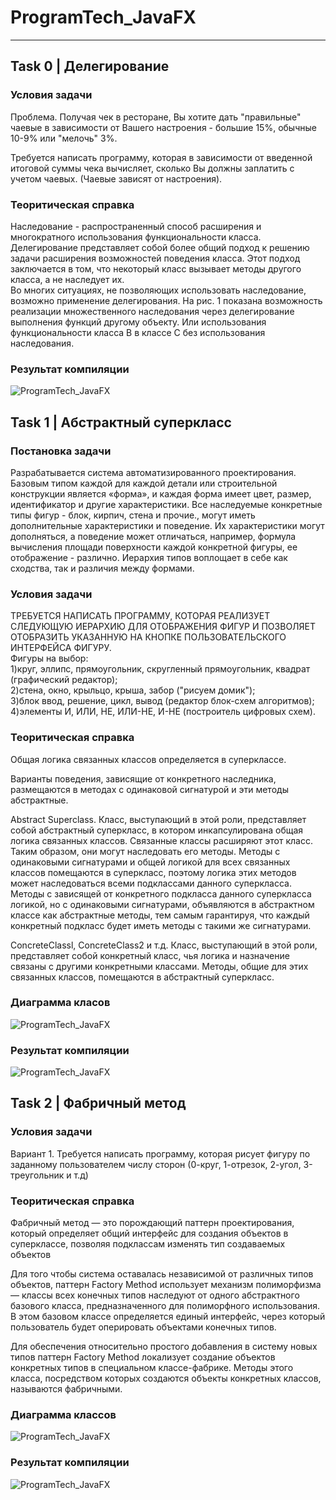 # ProgramTech_JavaFX

---

## Task 0 | Делегирование

### Условия задачи

Проблема. Получая чек в ресторане, Вы хотите дать "правильные" чаевые в зависимости от Вашего настроения - большие 15%,  обычные 10-9% или "мелочь"  3%. <br/>

Требуется написать программу, которая в зависимости от введенной итоговой суммы  чека вычисляет, сколько Вы должны заплатить с учетом чаевых. (Чаевые зависят от настроения). <br/>

### Теоритическая справка

Наследование - распространенный способ расширения и многократного использования функциональности класса. Делегирование представляет собой более общий подход к решению задачи расширения возможностей поведения класса. Этот подход заключается в том, что некоторый класс вызывает методы другого класса, а не наследует их. <br/>Во многих ситуациях, не позволяющих использовать наследование, возможно применение делегирования. На рис. 1 показана возможность реализации множественного наследования через делегирование выполнения функций другому объекту. Или использования функциональности класса В в классе С без использования наследования.

### Результат компиляции

![ProgramTech_JavaFX](Images/Tusk0.result.PNG)

## Task 1 | Абстрактный суперкласс

### Постановка задачи

Разрабатывается  система автоматизированного проектирования. Базовым типом каждой  для каждой детали или строительной конструкции является «форма», и каждая форма имеет цвет, размер, идентификатор и другие характеристики. Все наследуемые конкретные типы фигур - блок, кирпич, стена и прочие., могут иметь дополнительные характеристики и поведение. Их характеристики могут дополняться, а  поведение может отличаться, например, формула вычисления площади поверхности каждой конкретной  фигуры, ее отображение - различно. Иерархия типов воплощает в себе как сходства, так и различия между формами.

### Условия задачи

ТРЕБУЕТСЯ НАПИСАТЬ ПРОГРАММУ, КОТОРАЯ РЕАЛИЗУЕТ СЛЕДУЮЩУЮ ИЕРАРХИЮ ДЛЯ ОТОБРАЖЕНИЯ ФИГУР И ПОЗВОЛЯЕТ ОТОБРАЗИТЬ УКАЗАННУЮ НА КНОПКЕ ПОЛЬЗОВАТЕЛЬСКОГО ИНТЕРФЕЙСА ФИГУРУ. <br/>
Фигуры на выбор: <br/>
1)круг, эллипс, прямоугольник, скругленный прямоугольник, квадрат (графический редактор); <br/>
2)стена, окно, крыльцо, крыша, забор ("рисуем домик"); <br/>
3)блок ввод, решение, цикл, вывод (редактор блок-схем алгоритмов); <br/>
4)элементы И, ИЛИ, НЕ, ИЛИ-НЕ, И-НЕ (построитель цифровых схем). <br/>

### Теоритическая справка

Общая логика связанных классов определяется в суперклассе.  <br/>

Варианты поведения, зависящие от конкретного наследника, размещаются в методах с одинаковой сигнатурой и эти методы абстрактные. <br/>

Abstract Superclass. Класс, выступающий в этой роли, представляет собой абст­рактный суперкласс, в котором инкапсулирована общая логика связанных клас­сов. Связанные классы расширяют этот класс. Таким образом, они могут на­следовать его методы. Методы с одинаковыми сигнатурами и общей логикой для всех связанных классов помещаются в суперкласс, поэтому логика этих ме­тодов может наследоваться всеми подклассами данного суперкласса. Методы с зависящей от конкретного подкласса данного суперкласса логикой, но с оди­наковыми сигнатурами, объявляются в абстрактном классе как абстрактные методы, тем самым гарантируя, что каждый конкретный подкласс будет иметь методы с такими же сигнатурами. <br/>

ConcreteClassl, ConcreteClass2 и т.д. Класс, выступающий в этой роли, представ­ляет собой конкретный класс, чья логика и назначение связаны с другими конкретными классами. Методы, общие для этих связанных классов, помеща­ются в абстрактный суперкласс. <br/>

### Диаграмма класов 

![ProgramTech_JavaFX](Images/Tusk1.DiagramClasses.PNG)

### Результат компиляции 

![ProgramTech_JavaFX](Images/Tusk1.result.PNG)

## Task 2 | Фабричный метод

### Условия задачи

Вариант 1. Требуется написать программу, которая  рисует фигуру по заданному пользователем числу сторон (0-круг, 1-отрезок, 2-угол, 3-треугольник и т.д)

### Теоритическая справка

Фабричный метод — это порождающий паттерн проектирования, который определяет общий интерфейс для создания объектов в суперклассе, позволяя подклассам изменять тип создаваемых объектов <br/>

Для того чтобы система оставалась независимой от различных типов объектов, паттерн Factory Method использует механизм полиморфизма — классы всех конечных типов наследуют от одного абстрактного базового класса, предназначенного для полиморфного использования. В этом базовом классе определяется единый интерфейс, через который пользователь будет оперировать объектами конечных типов. <br/>

Для обеспечения относительно простого добавления в систему новых типов паттерн Factory Method локализует создание объектов конкретных типов в специальном классе-фабрике. Методы этого класса, посредством которых создаются объекты конкретных классов, называются фабричными. <br/>

### Диаграмма классов

![ProgramTech_JavaFX](Images/Tusk2.DiagramClasses.PNG)

### Результат компиляции 

![ProgramTech_JavaFX](Images/Tusk2.result.PNG)
